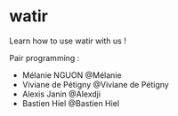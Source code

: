 # watir
Learn how to use watir with us ! 

Pair programming :  
- Mélanie NGUON @Mélanie
- Viviane de Pétigny @Viviane de Pétigny
- Alexis Janin @Alexdji
- Bastien Hiel @Bastien Hiel
